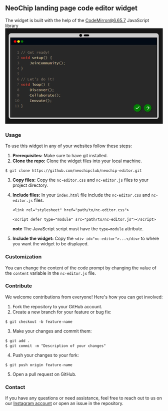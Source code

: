 ## NeoChip landing page code editor widget
The widget is built with the help of the [CodeMirror@6.65.7](https://www.codemirror.net) JavaScript library 
![NeoChip landing page code editor widget](./images/editor.jpg)
### Usage
To use this widget in any of your websites follow these steps:
1. **Prerequisites:** Make sure to have git installed.
2. **Clone the repo:** Clone the widget files into your local machine.
```
$ git clone https://github.com/neochipclub/neochip-editor.git
```
3. **Copy files:** Copy the `nc-editor.css` and `nc-editor.js` files to your project directory.
4. **Include files:** In your `index.html` file include the `nc-editor.css` and `nc-editor.js` files.
    ```
    <link rel="stylesheet" href="path/to/nc-editor.css">
    ```
    ```
    <script defer type="module" src="path/to/nc-editor.js"></script>
    ```
    **note** The JavaScript script must have the `type=module` attribute. 

5. **Include the widget:** Copy the `<div id="nc-editor">...</div>` to where you want the widget to be displayed.

### Customization
You can change the content of the code prompt by changing the value of the `content` variable in the `nc-editor.js` file.
### Contribute
We welcome contributions from everyone! Here's how you can get involved:
1. Fork the repository to your GitHub account.
2. Create a new branch for your feature or bug fix:
```
$ git checkout -b feature-name
```
3. Make your changes and commit them:
```
$ git add .
$ git commit -m "Description of your changes"
```
4. Push your changes to your fork:
```
$ git push origin feature-name
```
5. Open a pull request on GitHub.
### Contact
If you have any questions or need assistance, feel free to reach out to us on our [Instagram account](https://www.instagram.com/neochipclub) or open an issue in the repository.